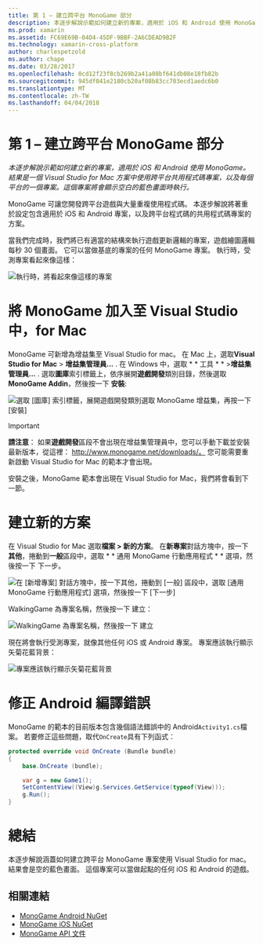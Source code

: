 ```yaml
---
title: 第 1 – 建立跨平台 MonoGame 部分
description: 本逐步解說示範如何建立新的專案，適用於 iOS 和 Android 使用 MonoGame。 結果是一個 Visual Studio for Mac 方案中使用跨平台共用程式碼專案，以及每個平台的一個專案。 這個專案將會顯示空白的藍色畫面時執行。
ms.prod: xamarin
ms.assetid: FC69E69B-04D4-45DF-9BBF-2A6CDEAD9B2F
ms.technology: xamarin-cross-platform
author: charlespetzold
ms.author: chape
ms.date: 03/28/2017
ms.openlocfilehash: 0cd12f23f8cb269b2a41a08bf641db08e18fb82b
ms.sourcegitcommit: 945df041e2180cb20af08b83cc703ecd1aedc6b0
ms.translationtype: MT
ms.contentlocale: zh-TW
ms.lasthandoff: 04/04/2018
---
```

# <a name="part-1--creating-a-cross-platform-monogame"></a>第 1 – 建立跨平台 MonoGame 部分

_本逐步解說示範如何建立新的專案，適用於 iOS 和 Android 使用 MonoGame。結果是一個 Visual Studio for Mac 方案中使用跨平台共用程式碼專案，以及每個平台的一個專案。這個專案將會顯示空白的藍色畫面時執行。_

MonoGame 可讓您開發跨平台遊戲與大量重複使用程式碼。 本逐步解說將著重於設定包含適用於 iOS 和 Android 專案，以及跨平台程式碼的共用程式碼專案的方案。

當我們完成時，我們將已有適當的結構來執行遊戲更新邏輯的專案，遊戲繪圖邏輯每秒 30 個畫面。 它可以當做基底的專案的任何 MonoGame 專案。 執行時，受測專案看起來像這樣：

![](part1-images/image1.png "執行時，將看起來像這樣的專案")


# <a name="adding-monogame-to-visual-studio-for-mac"></a>將 MonoGame 加入至 Visual Studio 中，for Mac

MonoGame 可新增為增益集至 Visual Studio for mac。 在 Mac 上，選取**Visual Studio for Mac** > **增益集管理員...** . 在 Windows 中，選取 * * 工具 * * >**增益集管理員...** . 選取**圖庫**索引標籤上，依序展開**遊戲開發**類別目錄，然後選取**MonoGame Addin**，然後按一下 **安裝**:

![](part1-images/image2.png "選取 [圖庫] 索引標籤，展開遊戲開發類別選取 MonoGame 增益集，再按一下 [安裝]")

> [!IMPORTANT]
> **請注意**： 如果**遊戲開發**區段不會出現在增益集管理員中，您可以手動下載並安裝最新版本，從這裡： http://www.monogame.net/downloads/。 您可能需要重新啟動 Visual Studio for Mac 的範本才會出現。



安裝之後，MonoGame 範本會出現在 Visual Studio for Mac，我們將會看到下一節。


# <a name="creating-a-new-solution"></a>建立新的方案

在 Visual Studio for Mac 選取**檔案 > 新的方案**。 在**新專案**對話方塊中，按一下 **其他**，捲動到**一般**區段中，選取 * * 通用 MonoGame 行動應用程式 * * 選項，然後按一下 下一步。

![](part1-images/image3.png "在 [新增專案] 對話方塊中，按一下其他，捲動到 [一般] 區段中，選取 [通用 MonoGame 行動應用程式] 選項，然後按一下 [下一步]")

WalkingGame 為專案名稱，然後按一下 建立：

![](part1-images/image4.png "WalkingGame 為專案名稱，然後按一下 建立")

現在將會執行受測專案，就像其他任何 iOS 或 Android 專案。 專案應該執行顯示矢菊花藍背景：

![](part1-images/image5.png "專案應該執行顯示矢菊花藍背景")


# <a name="fixing-android-compile-errors"></a>修正 Android 編譯錯誤

MonoGame 的範本的目前版本包含幾個語法錯誤中的 Android`Activity1.cs`檔案。 若要修正這些問題，取代`OnCreate`具有下列函式：


```csharp
protected override void OnCreate (Bundle bundle)
{
    base.OnCreate (bundle);

    var g = new Game1();
    SetContentView((View)g.Services.GetService(typeof(View)));
    g.Run();
}
```


# <a name="summary"></a>總結

本逐步解說涵蓋如何建立跨平台 MonoGame 專案使用 Visual Studio for mac。 結果會是空的藍色畫面。 這個專案可以當做起點的任何 iOS 和 Android 的遊戲。

## <a name="related-links"></a>相關連結

- [MonoGame Android NuGet](https://www.nuget.org/packages/MonoGame.Framework.Android/)
- [MonoGame iOS NuGet](https://www.nuget.org/packages/MonoGame.Framework.iOS/)
- [MonoGame API 文件](http://www.monogame.net/documentation/?page=main)
